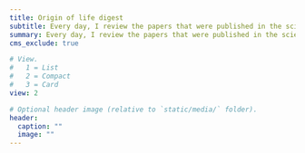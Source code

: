 ```yaml
---
title: Origin of life digest
subtitle: Every day, I review the papers that were published in the scientific literature and post the ones related to research on the origin of life here. Enjoy, and feel free to [drop me a line](mailto:alexandre.champagne-ruel@umontreal.ca) if you find this digest useful ! Note that you can also subscribe to this digest via RSS through [this link](index.xml). 
summary: Every day, I review the papers that were published in the scientific literature and post the ones related to research on the origin of life here. Enjoy, and feel free to [drop me a line](mailto:alexandre.champagne-ruel@umontreal.ca) if you find this digest useful ! Note that you can also subscribe to this digest via RSS through [this link](index.xml).
cms_exclude: true

# View.
#   1 = List
#   2 = Compact
#   3 = Card
view: 2

# Optional header image (relative to `static/media/` folder).
header:
  caption: ""
  image: ""
---
```

